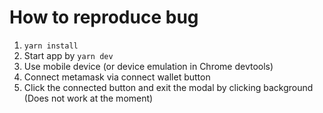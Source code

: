 # How to reproduce bug

1. `yarn install`
2. Start app by `yarn dev`
3. Use mobile device (or device emulation in Chrome devtools)
4. Connect metamask via connect wallet button
5. Click the connected button and exit the modal by clicking background (Does not work at the moment)
